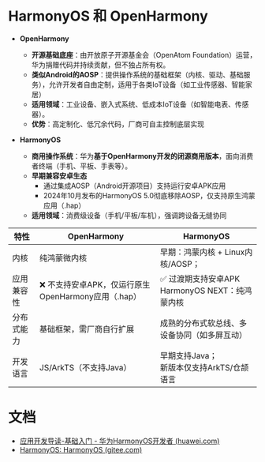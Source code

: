 # HarmonyOS 和 OpenHarmony
- **OpenHarmony**
    - **开源基础底座**：由开放原子开源基金会（OpenAtom Foundation）运营，华为捐赠代码并持续贡献，但不独占所有权。
    - **类似Android的AOSP**：提供操作系统的基础框架（内核、驱动、基础服务），允许开发者自由定制，适用于各类IoT设备（如工业传感器、智能家居）
    - **适用领域**：工业设备、嵌入式系统、低成本IoT设备（如智能电表、传感器）。
    - **优势**：高定制化、低冗余代码，厂商可自主控制底层实现
        
- **HarmonyOS**
    - **商用操作系统**：华为**基于OpenHarmony开发的闭源商用版本**，面向消费者终端（手机、平板、手表等）。
    - **早期兼容安卓生态**
	    - 通过集成AOSP（Android开源项目）支持运行安卓APK应用
	    - 2024年10月发布的HarmonyOS 5.0彻底移除AOSP，仅支持原生鸿蒙应用（.hap）
	- **适用领域**：消费级设备（手机/平板/车机），强调跨设备无缝协同

| 特性    | OpenHarmony                         | HarmonyOS                            |
| ----- | ----------------------------------- | ------------------------------------ |
| 内核    | 纯鸿蒙微内核                              | 早期：鸿蒙内核 + Linux内核/AOSP；              |
| 应用兼容性 | ❌ 不支持安卓APK，仅运行原生OpenHarmony应用（.hap） | ✅ 过渡期支持安卓APK<br>HarmonyOS NEXT：纯鸿蒙内核 |
| 分布式能力 | 基础框架，需厂商自行扩展                        | 成熟的分布式软总线、多设备协同（如多屏互动）               |
| 开发语言  | JS/ArkTS（不支持Java）                   | 早期支持Java；<br>新版本仅支持ArkTS/仓颉语言        |

# 文档
- [应用开发导读-基础入门 - 华为HarmonyOS开发者 (huawei.com)](https://developer.huawei.com/consumer/cn/doc/harmonyos-guides/application-dev-guide)
- [HarmonyOS: HarmonyOS (gitee.com)](https://gitee.com/harmonyos)
